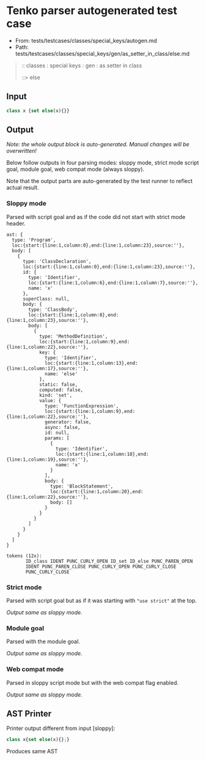 # Tenko parser autogenerated test case

- From: tests/testcases/classes/special_keys/autogen.md
- Path: tests/testcases/classes/special_keys/gen/as_setter_in_class/else.md

> :: classes : special keys : gen : as setter in class
>
> ::> else

## Input


`````js
class x {set else(x){}}
`````

## Output

_Note: the whole output block is auto-generated. Manual changes will be overwritten!_

Below follow outputs in four parsing modes: sloppy mode, strict mode script goal, module goal, web compat mode (always sloppy).

Note that the output parts are auto-generated by the test runner to reflect actual result.

### Sloppy mode

Parsed with script goal and as if the code did not start with strict mode header.

`````
ast: {
  type: 'Program',
  loc:{start:{line:1,column:0},end:{line:1,column:23},source:''},
  body: [
    {
      type: 'ClassDeclaration',
      loc:{start:{line:1,column:0},end:{line:1,column:23},source:''},
      id: {
        type: 'Identifier',
        loc:{start:{line:1,column:6},end:{line:1,column:7},source:''},
        name: 'x'
      },
      superClass: null,
      body: {
        type: 'ClassBody',
        loc:{start:{line:1,column:8},end:{line:1,column:23},source:''},
        body: [
          {
            type: 'MethodDefinition',
            loc:{start:{line:1,column:9},end:{line:1,column:22},source:''},
            key: {
              type: 'Identifier',
              loc:{start:{line:1,column:13},end:{line:1,column:17},source:''},
              name: 'else'
            },
            static: false,
            computed: false,
            kind: 'set',
            value: {
              type: 'FunctionExpression',
              loc:{start:{line:1,column:9},end:{line:1,column:22},source:''},
              generator: false,
              async: false,
              id: null,
              params: [
                {
                  type: 'Identifier',
                  loc:{start:{line:1,column:18},end:{line:1,column:19},source:''},
                  name: 'x'
                }
              ],
              body: {
                type: 'BlockStatement',
                loc:{start:{line:1,column:20},end:{line:1,column:22},source:''},
                body: []
              }
            }
          }
        ]
      }
    }
  ]
}

tokens (12x):
       ID_class IDENT PUNC_CURLY_OPEN ID_set ID_else PUNC_PAREN_OPEN
       IDENT PUNC_PAREN_CLOSE PUNC_CURLY_OPEN PUNC_CURLY_CLOSE
       PUNC_CURLY_CLOSE
`````

### Strict mode

Parsed with script goal but as if it was starting with `"use strict"` at the top.

_Output same as sloppy mode._

### Module goal

Parsed with the module goal.

_Output same as sloppy mode._

### Web compat mode

Parsed in sloppy script mode but with the web compat flag enabled.

_Output same as sloppy mode._

## AST Printer

Printer output different from input [sloppy]:

````js
class x{set else(x){};}
````

Produces same AST
